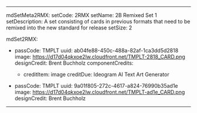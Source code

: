 ---

mdSetMeta2RMX:
  setCode: 2RMX
  setName: 2B Remixed Set 1
  setDescription: A set consisting of cards in previous formats that need to be remixed into the new standard for release
  setSize: 2

mdSet2RMX:

- passCode: TMPLT
  uuid: ab04fe88-450c-488a-82af-1ca3dd5d2818
  image: https://d17d04qkxoe2lw.cloudfront.net/TMPLT-2818_CARD.png
  designCredit: Brent Buchholz
  componentCredits:
  - creditItem: image
    creditDue: Ideogram AI Text Art Generator

- passCode: TMPLT
  uuid: 9a01f805-272c-4617-a824-76990b35ad1e
  image: https://d17d04qkxoe2lw.cloudfront.net/TMPLT-ad1e_CARD.png
  designCredit: Brent Buchholz

---
